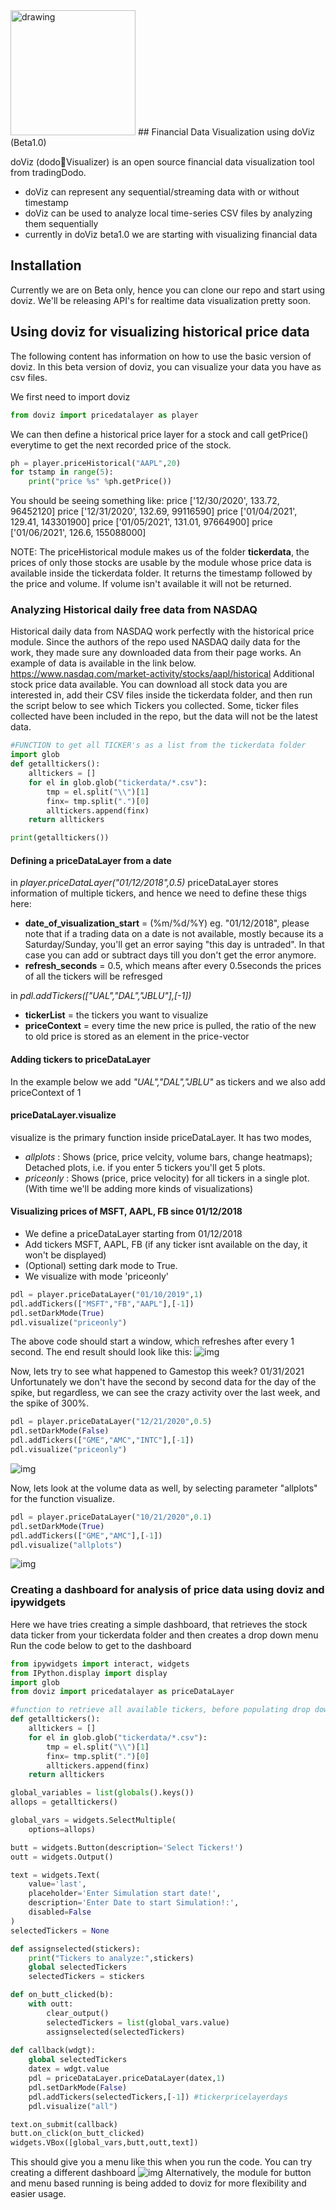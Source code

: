 <img src="./assets/images/dovizNew.gif" alt="drawing" width="200"/>
## Financial Data Visualization using doViz (Beta1.0)

doViz (dodo🦤Visualizer) is an open source financial data visualization tool from tradingDodo.
- doViz can represent any sequential/streaming data with or without timestamp
- doViz can be used to analyze local time-series CSV files by analyzing them sequentially
- currently in doViz beta1.0 we are starting with visualizing financial data

## Installation
Currently we are on Beta only, hence you can clone our repo and start using doviz. We'll be releasing API's for realtime data visualization pretty soon.

## Using doviz for visualizing historical price data
The following content has information on how to use the basic version of doviz. In this beta version of doviz, you can visualize your data you have as csv files.

We first need to import doviz
```python
from doviz import pricedatalayer as player
```

We can then define a historical price layer for a stock and call getPrice() everytime to get the next recorded price of the stock. 

```python
ph = player.priceHistorical("AAPL",20)
for tstamp in range(5):
    print("price %s" %ph.getPrice())
```
You should be seeing something like:
    price ['12/30/2020', 133.72, 96452120] 
    price ['12/31/2020', 132.69, 99116590] 
    price ['01/04/2021', 129.41, 143301900] 
    price ['01/05/2021', 131.01, 97664900]
    price ['01/06/2021', 126.6, 155088000]

NOTE: The priceHistorical module makes us of the folder **tickerdata**, the prices of only those stocks are usable by the module whose price data is available inside the tickerdata folder. It returns the timestamp followed by the price and volume. If volume isn't available it will not be returned.

### Analyzing Historical daily free data from NASDAQ
Historical daily data from NASDAQ work perfectly with the historical price module. Since the authors of the repo used NASDAQ daily data for the work, they made sure any downloaded data from their page works. An example of data is available in the link below. 
https://www.nasdaq.com/market-activity/stocks/aapl/historical 
Additional stock price data available. You can download all stock data you are interested in, add their CSV files inside the tickerdata folder, and then run the script below to see which Tickers you collected.
Some, ticker files collected have been included in the repo, but the data will not be the latest data.
```python
#FUNCTION to get all TICKER's as a list from the tickerdata folder 
import glob
def getalltickers():
    alltickers = []
    for el in glob.glob("tickerdata/*.csv"):
        tmp = el.split("\\")[1]
        finx= tmp.split(".")[0]
        alltickers.append(finx)
    return alltickers

print(getalltickers())
```

#### Defining a priceDataLayer from a date
in _player.priceDataLayer("01/12/2018",0.5)_
priceDataLayer stores information of multiple tickers, and hence we need to define these thigs here:
- **date_of_visualization_start** =  (%m/%d/%Y) eg. "01/12/2018", please note that if a trading data on a date is not available, mostly because its a Saturday/Sunday, you'll get an error saying "this day is untraded". In that case you can add or subtract days till you don't get the error anymore.
- **refresh_seconds** = 0.5, which means after every 0.5seconds the prices of all the tickers will be refresged

in _pdl.addTickers(["UAL","DAL","JBLU"],[-1])_
- **tickerList** = the tickers you want to visualize
- **priceContext** = every time the new price is pulled, the ratio of the new to old price is stored as an element in the price-vector

#### Adding tickers to priceDataLayer
In the example below we add _"UAL","DAL","JBLU"_ as tickers and we also add priceContext of 1

#### priceDataLayer.visualize 
visualize is the primary function inside priceDataLayer. It has two modes,
- _allplots_ : Shows (price, price velcity, volume bars, change heatmaps); Detached plots, i.e. if you enter 5 tickers you'll get 5 plots.
- _priceonly_ : Shows (price, price velocity) for all tickers in a single plot.
(With time we'll be adding more kinds of visualizations)

#### Visualizing prices of MSFT, AAPL, FB since 01/12/2018
- We define a priceDataLayer starting from 01/12/2018
- Add tickers MSFT, AAPL, FB (if any ticker isnt available on the day, it won't be displayed)
- (Optional) setting dark mode to True.
- We visualize with mode 'priceonly'

```python
pdl = player.priceDataLayer("01/10/2019",1)
pdl.addTickers(["MSFT","FB","AAPL"],[-1]) 
pdl.setDarkMode(True)
pdl.visualize("priceonly")
```
The above code should start a window, which refreshes after every 1 second. The end result should look like this:
![img](./assets/dovizPlots/aapl_msft_fb.PNG)

Now, lets try to see what happened to Gamestop this week? 01/31/2021
Unfortunately we don't have the second by second data for the day of the spike, but regardless, we can see the crazy activity over the last week, and the spike of 300%.
```python
pdl = player.priceDataLayer("12/21/2020",0.5)
pdl.setDarkMode(False)
pdl.addTickers(["GME","AMC","INTC"],[-1]) 
pdl.visualize("priceonly")
```
![img](./assets/dovizPlots/gmeamc.PNG)

Now, lets look at the volume data as well, by selecting parameter "allplots" for the function visualize.
```python
pdl = player.priceDataLayer("10/21/2020",0.1)
pdl.setDarkMode(True)
pdl.addTickers(["GME","AMC"],[-1]) 
pdl.visualize("allplots")
```
![img](./assets/dovizPlots/AMC_GME_all.PNG)

### Creating a dashboard for analysis of price data using doviz and ipywidgets
Here we have tries creating a simple dashboard, that retrieves the stock data ticker from your tickerdata folder and then creates a drop down menu
Run the code below to get to the dashboard
```python
from ipywidgets import interact, widgets
from IPython.display import display
import glob
from doviz import pricedatalayer as priceDataLayer

#function to retrieve all available tickers, before populating drop down menu
def getalltickers():
    alltickers = []
    for el in glob.glob("tickerdata/*.csv"):
        tmp = el.split("\\")[1]
        finx= tmp.split(".")[0]
        alltickers.append(finx)
    return alltickers

global_variables = list(globals().keys())
allops = getalltickers()

global_vars = widgets.SelectMultiple(
    options=allops)

butt = widgets.Button(description='Select Tickers!')
outt = widgets.Output()

text = widgets.Text(
    value='last',
    placeholder='Enter Simulation start date!',
    description='Enter Date to start Simulation!:',
    disabled=False
)
selectedTickers = None

def assignselected(stickers):
    print("Tickers to analyze:",stickers)
    global selectedTickers
    selectedTickers = stickers

def on_butt_clicked(b):
    with outt:
        clear_output()
        selectedTickers = list(global_vars.value)
        assignselected(selectedTickers)
        
def callback(wdgt):
    global selectedTickers
    datex = wdgt.value
    pdl = priceDataLayer.priceDataLayer(datex,1)
    pdl.setDarkMode(False)
    pdl.addTickers(selectedTickers,[-1]) #tickerpricelayerdays
    pdl.visualize("all")

text.on_submit(callback)
butt.on_click(on_butt_clicked)
widgets.VBox([global_vars,butt,outt,text])
```
This should give you a menu like this when you run the code. You can try creating a different dashboard
![img](./assets/dovizPlots/buttons.PNG)
Alternatively, the module for button and menu based running is being added to doviz for more flexibility and easier usage.
